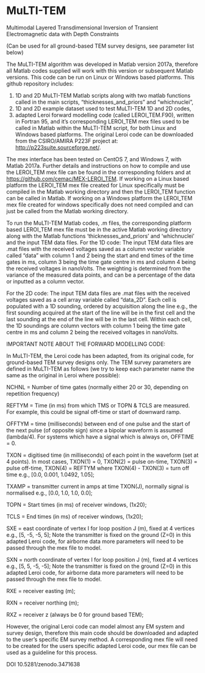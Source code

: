 # MuLTI-TEM

Multimodal Layered Transdimensional Inversion of Transient Electromagnetic data with Depth Constraints

(Can be used for all ground-based TEM survey designs, see parameter list below)

The MuLTI-TEM algorithm was developed in Matlab version 2017a, therefore all Matlab codes supplied will work with this version or subsequent Matlab versions. This code can be run on Linux or Windows based platforms. This github repository includes: 

1.	1D and 2D MuLTI-TEM Matlab scripts along with two matlab functions called in the main scripts, “thicknesses_and_priors” and “whichnuclei”,
2.	1D and 2D example dataset used to test MuLTI-TEM 1D and 2D codes,
3.	adapted Leroi forward modelling code (called LEROI_TEM.F90), written in Fortran 95, and it’s corresponding LEROI_TEM mex files used to be called in Matlab within the MuLTI-TEM script, for both Linux and Windows based platforms. The original Leroi code can be downloaded from the CSIRO/AMIRA P223F project at: http://p223suite.sourceforge.net/.

The mex interface has been tested on CentOS 7, and Windows 7, with Matlab 2017a. Further details and instructions on how to compile and use the LEROI_TEM mex file can be found in the corresponding folders and at https://github.com/cemac/MEX-LEROI_TEM. If working on a Linux based platform the LEROI_TEM mex file created for Linux specifically must be compiled in the Matlab working directory and then the LEROI_TEM function can be called in Matlab. If working on a Windows platform the LEROI_TEM mex file created for windows specifically does not need compiled and can just be called from the Matlab working directory. 

To run the MuLTI-TEM Matlab codes, .m files, the corresponding platform based LEROI_TEM mex file must be in the active Matlab working directory along with the Matlab functions ‘thicknesses_and_priors’ and ‘whichnuclei’ and the input TEM data files.
For the 1D code: The input TEM data files are .mat files with the received voltages saved as a column vector variable called “data” with column 1 and 2 being the start and end times of the time gates in ms, column 3 being the time gate centre in ms and column 4 being the received voltages in nanoVolts. The weighting is determined from the variance of the measured data points, and can be a percentage of the data or inputted as a column vector.

For the 2D code: The input TEM data files are .mat files with the received voltages saved as a cell array variable called “data_2D”. Each cell is populated with a 1D sounding, ordered by acquisition along the line e.g., the first sounding acquired at the start of the line will be in the first cell and the last sounding at the end of the line will be in the last cell. Within each cell, the 1D soundings are column vectors with column 1 being the time gate centre in ms and column 2 being the received voltages in nanoVolts.

IMPORTANT NOTE ABOUT THE FORWARD MODELLING CODE: 

In MuLTI-TEM, the Leroi code has been adapted, from its original code, for ground-based TEM survey designs only.  The TEM survey parameters are defined in MuLTI-TEM as follows (we try to keep each parameter name the same as the original in Leroi where possible):

NCHNL = Number of time gates (normally either 20 or 30, depending on repetition frequency)

REFTYM = Time (in ms) from which TMS or TOPN & TCLS are measured. For example, this could be signal off-time or start of downward ramp.

OFFTYM = time (milliseconds) between end of one pulse and the start of the next pulse (of opposite sign) since a bipolar waveform is assumed (lambda/4). For systems which have a signal which is always on, OFFTIME = 0.

TXON   = digitised time (in milliseconds) of each point in the waveform (set at 4 points). In most cases, TXON(1) = 0, TXON(2) = pulse on-time, TXON(3) = pulse off-time, TXON(4) = REFTYM where TXON(4) - TXON(3) = turn off time e.g., [0.0, 0.001, 1.0492, 1.05];

TXAMP  = transmitter current in amps at time TXON(J), normally signal is normalised e.g., [0.0, 1.0, 1.0, 0.0];

TOPN   = Start times (in ms) of receiver windows, (1x20);

TCLS   = End times (in ms) of receiver windows, (1x20);

SXE    = east coordinate of vertex I for loop position J (m), fixed at 4 vertices e.g., [5, -5, -5, 5]; Note the transmitter is fixed on the ground (Z=0) in this adapted Leroi code, for airborne data more parameters will need to be passed through the mex file to model.

SXN    = north coordinate of vertex I for loop position J (m), fixed at 4 vertices e.g., [5, 5, -5, -5]; Note the transmitter is fixed on the ground (Z=0) in this adapted Leroi code, for airborne data more parameters will need to be passed through the mex file to model.

RXE    = receiver easting (m);

RXN    = receiver northing (m);

RXZ    = receiver z (always be 0 for ground based TEM);

However, the original Leroi code can model almost any EM system and survey design, therefore this main code should be downloaded and adapted to the user’s specific EM survey method. A corresponding mex file will need to be created for the users specific adapted Leroi code, our mex file can be used as a guideline for this process. 

DOI 10.5281/zenodo.3471638
